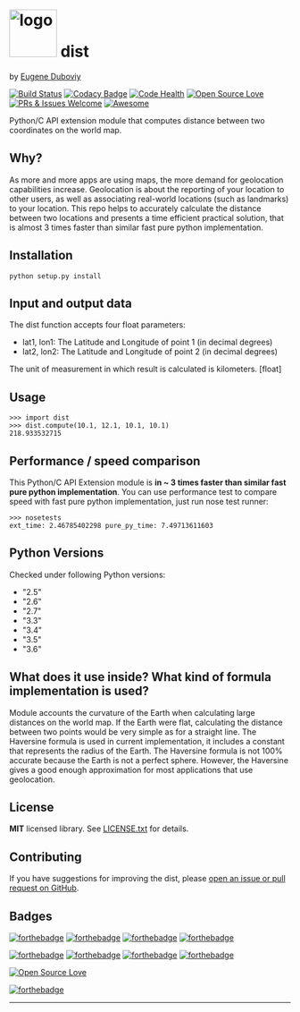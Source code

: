 <h1><img src="https://raw.githubusercontent.com/duboviy/dist/master/logo.png" height=85 alt="logo" title="logo"> dist</h1>

by [Eugene Duboviy](https://duboviy.github.io/)

[![Build Status](https://travis-ci.org/duboviy/dist.svg?branch=master)](https://travis-ci.org/duboviy/dist) [![Codacy Badge](https://api.codacy.com/project/badge/Grade/c2828cf960c8404e86b487c0b79656ab)](https://www.codacy.com/app/dubovoy/dist?utm_source=github.com&utm_medium=referral&utm_content=duboviy/dist&utm_campaign=badger) [![Code Health](https://landscape.io/github/duboviy/dist/master/landscape.svg?style=flat)](https://landscape.io/github/duboviy/dist/master) [![Open Source Love](https://badges.frapsoft.com/os/mit/mit.svg?v=102)](https://github.com/duboviy/dist/) [![PRs & Issues Welcome](https://img.shields.io/badge/PRs%20&%20Issues-welcome-brightgreen.svg)](https://github.com/duboviy/dist/pulls) [![Awesome](https://cdn.rawgit.com/sindresorhus/awesome/d7305f38d29fed78fa85652e3a63e154dd8e8829/media/badge.svg)](https://github.com/duboviy/dist/) 

Python/C API extension module that computes distance between two coordinates on the world map.


Why?
----

As more and more apps are using maps, the more demand for geolocation capabilities increase.  Geolocation is about the reporting of your location to other users, as well as associating real-world locations (such as landmarks) to your location. This repo helps to accurately calculate the distance between two locations and presents a time efficient practical solution, that is almost 3 times faster than similar fast pure python implementation.


Installation
------------

    python setup.py install


Input and output data
----------
The dist function accepts four float parameters:

- lat1, lon1: The Latitude and Longitude of point 1 (in decimal degrees)
- lat2, lon2: The Latitude and Longitude of point 2 (in decimal degrees)

The unit of measurement in which result is calculated is kilometers. [float]


Usage
-----

    >>> import dist
    >>> dist.compute(10.1, 12.1, 10.1, 10.1)
    218.933532715


Performance / speed comparison
------------------------------

This Python/C API Extension module is **in ~ 3 times faster than similar fast pure python implementation**. You can use performance test to compare speed with fast pure python implementation, just run nose test runner:

```
>>> nosetests
ext_time: 2.46785402298 pure_py_time: 7.49713611603
```


Python Versions
---------------
Checked under following Python versions:
* "2.5"
* "2.6"
* "2.7"
* "3.3"
* "3.4"
* "3.5"
* "3.6"


What does it use inside? What kind of formula implementation is used? 
---------------------------------------------------------------------

Module accounts the curvature of the Earth when calculating large distances on the world map. If the Earth were flat, calculating the distance between two points would be very simple as for a straight line. The Haversine formula is used in current implementation, it includes a constant that represents the radius of the Earth.
The Haversine formula is not 100% accurate because the Earth is not a perfect sphere. However, the Haversine gives a good enough approximation for most applications that use geolocation.


License
---------------------------------------------------------------------

**MIT** licensed library. See [LICENSE.txt](LICENSE.txt) for details.


Contributing
---------------------------------------------------------------------

If you have suggestions for improving the dist, please [open an issue or
pull request on GitHub](https://github.com/duboviy/dist/).


Badges
---------------------------------------------------------------------

[![forthebadge](http://forthebadge.com/images/badges/fuck-it-ship-it.svg)](https://github.com/duboviy/dist/)
[![forthebadge](http://forthebadge.com/images/badges/built-with-love.svg)](https://github.com/duboviy/dist/) [![forthebadge](http://forthebadge.com/images/badges/built-by-hipsters.svg)](https://github.com/duboviy/dist/) [![forthebadge](http://forthebadge.com/images/badges/built-with-swag.svg)](https://github.com/duboviy/dist/)

[![forthebadge](http://forthebadge.com/images/badges/powered-by-electricity.svg)](https://github.com/duboviy/dist/) [![forthebadge](http://forthebadge.com/images/badges/powered-by-oxygen.svg)](https://github.com/duboviy/dist/) [![forthebadge](http://forthebadge.com/images/badges/powered-by-water.svg)](https://github.com/duboviy/dist/) [![forthebadge](http://forthebadge.com/images/badges/powered-by-responsibility.svg)](https://github.com/duboviy/dist/)

[![Open Source Love](https://badges.frapsoft.com/os/v1/open-source.svg?v=102)](https://github.com/duboviy/dist/)

[![forthebadge](http://forthebadge.com/images/badges/makes-people-smile.svg)](https://github.com/duboviy/dist/)

_______________________________________
